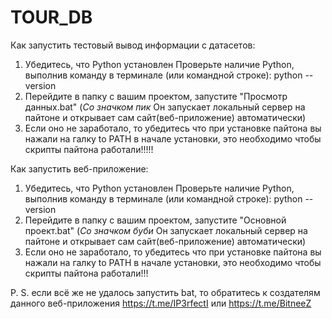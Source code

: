 # TOUR_DB

Как запустить тестовый вывод информации с датасетов:

1) Убедитесь, что Python установлен
    Проверьте наличие Python, выполнив команду в терминале (или командной строке):
    python --version
2) Перейдите в папку с вашим проектом,  запустите "Просмотр данных.bat" (*Со значком пик* Он запускает локальный сервер на пайтоне и открывает сам сайт(веб-приложение) автоматически)
3) Если оно не заработало, то убедитесь что при установке пайтона вы нажали на галку to PATH в начале установки, это необходимо чтобы скрипты пайтона работали!!!!!


Как запустить веб-приложение:

1) Убедитесь, что Python установлен
    Проверьте наличие Python, выполнив команду в терминале (или командной строке):
    python --version
2) Перейдите в папку с вашим проектом, запустите "Основной проект.bat"  (*Со значком буби* Он запускает локальный сервер на пайтоне и открывает сам сайт(веб-приложение) автоматически)
3) Если оно не заработало, то убедитесь что при установке пайтона вы нажали на галку to PATH в начале установки, это необходимо чтобы скрипты пайтона работали!!!

P. S. если всё же не удалось запустить bat, то обратитесь к создателям данного веб-приложения https://t.me/IP3rfectI или https://t.me/BitneeZ